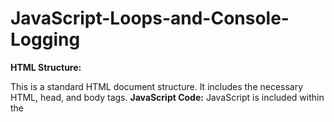 # JavaScript-Loops-and-Console-Logging
**HTML Structure:**

This is a standard HTML document structure.
It includes the necessary HTML, head, and body tags.
**JavaScript Code:**
JavaScript is included within the <script> tags.
The window.onload event ensures that the JavaScript code executes when the page has fully loaded.**
**Variables:**
A variable text is declared and initialized as an empty string.
An array named myArray is declared to store three string values.
**For Loop:**
A for loop is used to iterate through the elements of myArray.
In each iteration, the current array element is logged to the console.
The array elements are also concatenated to the text variable with a newline character.
**Console Logging:**
The concatenated text is logged to the console after the loop.**
**While Loop:**
A while loop is used to count from 0 to 9 (i.e., until i is less than 10).
In each iteration, a message with the current value of i is appended to the text variable.
**Final Console Logging:**
The updated text variable, now containing both the array elements and the numbers from the while loop, is logged to the console.
**HTML Content:**
The HTML <p> element contains the text "I am so excited."
